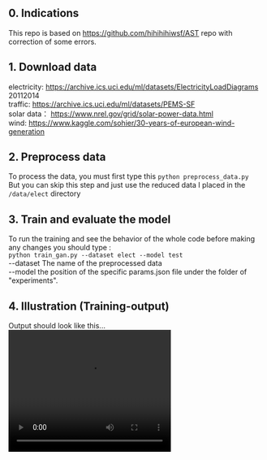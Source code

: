 ## 0. Indications
This repo is based on https://github.com/hihihihiwsf/AST repo with correction of some errors.

## 1. Download data
electricity: https://archive.ics.uci.edu/ml/datasets/ElectricityLoadDiagrams 20112014  
traffic: https://archive.ics.uci.edu/ml/datasets/PEMS-SF  
solar data： https://www.nrel.gov/grid/solar-power-data.html  
wind: https://www.kaggle.com/sohier/30-years-of-european-wind-generation   
## 2. Preprocess data
To process the data, you must first type this 
` python preprocess_data.py `  
But you can skip this step and just use the reduced data I placed in the `/data/elect` directory

## 3. Train and evaluate the model
To run the training and see the behavior of the whole code before making any changes you should type :  
` python train_gan.py --dataset elect --model test `  
--dataset The name of the preprocessed data  
--model the position of the specific params.json file under the folder of "experiments".  

## 4. Illustration (Training-output)
Output should look like this...  
<video width="320" height="240" controls>
  <source src="others/GithubVID1.mp4" type="video/mp4">
</video>